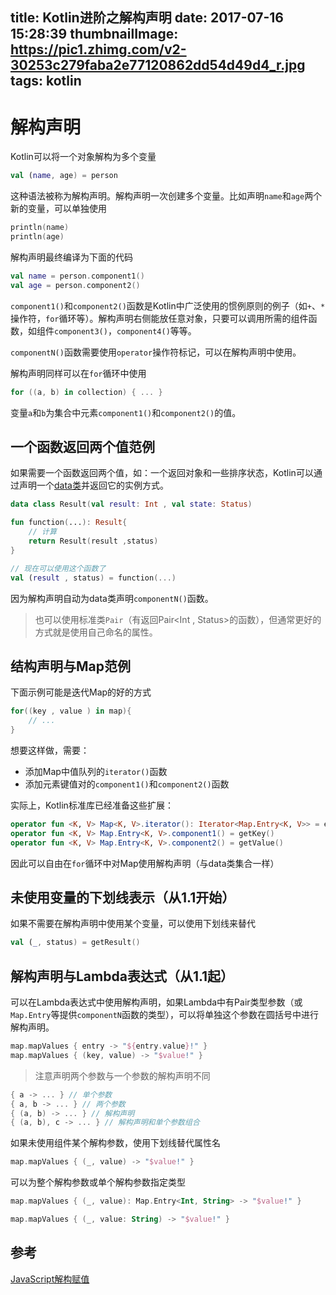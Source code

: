 title: Kotlin进阶之解构声明
date: 2017-07-16 15:28:39
thumbnailImage: https://pic1.zhimg.com/v2-30253c279faba2e77120862dd54d49d4_r.jpg
tags: kotlin
---

# 解构声明
Kotlin可以将一个对象解构为多个变量
```kotlin
val (name, age) = person 
```
这种语法被称为解构声明。解构声明一次创建多个变量。比如声明`name`和`age`两个新的变量，可以单独使用
```kotlin
println(name)
println(age)
```
解构声明最终编译为下面的代码
```kotlin
val name = person.component1()
val age = person.component2()
```
`component1()`和`component2()`函数是Kotlin中广泛使用的惯例原则的例子（如`+`、`*` 操作符，`for`循环等）。解构声明右侧能放任意对象，只要可以调用所需的组件函数，如组件`component3()`，`component4()`等等。

`componentN()`函数需要使用`operator`操作符标记，可以在解构声明中使用。

解构声明同样可以在`for`循环中使用
```kotlin
for ((a, b) in collection) { ... }
```
变量`a`和`b`为集合中元素`component1()`和`component2()`的值。

## 一个函数返回两个值范例
如果需要一个函数返回两个值，如：一个返回对象和一些排序状态，Kotlin可以通过声明一个[data类](https://kotlinlang.org/docs/reference/data-classes.html)并返回它的实例方式。
```kotlin
data class Result(val result: Int , val state: Status)

fun function(...): Result{
    // 计算
    return Result(result ,status)
}

// 现在可以使用这个函数了
val (result , status) = function(...)
```
因为解构声明自动为data类声明`componentN()`函数。

> 也可以使用标准类`Pair`（有返回Pair<Int , Status>的函数），但通常更好的方式就是使用自己命名的属性。

## 结构声明与Map范例
下面示例可能是迭代Map的好的方式
```kotlin
for((key , value ) in map){
    // ...
}
```
想要这样做，需要：
- 添加Map中值队列的`iterator()`函数
- 添加元素键值对的`component1()`和`component2()`函数

实际上，Kotlin标准库已经准备这些扩展：
```kotlin
operator fun <K, V> Map<K, V>.iterator(): Iterator<Map.Entry<K, V>> = entrySet().iterator()
operator fun <K, V> Map.Entry<K, V>.component1() = getKey()
operator fun <K, V> Map.Entry<K, V>.component2() = getValue()
```
因此可以自由在`for`循环中对Map使用解构声明（与data类集合一样）

## 未使用变量的下划线表示（从1.1开始）
如果不需要在解构声明中使用某个变量，可以使用下划线来替代
```kotlin
val (_, status) = getResult()
```

## 解构声明与Lambda表达式（从1.1起）
可以在Lambda表达式中使用解构声明，如果Lambda中有Pair类型参数（或`Map.Entry`等提供`componentN`函数的类型），可以将单独这个参数在圆括号中进行解构声明。
```kotlin
map.mapValues { entry -> "${entry.value}!" }
map.mapValues { (key, value) -> "$value!" }
```
> 注意声明两个参数与一个参数的解构声明不同

```kotlin
{ a -> ... } // 单个参数
{ a, b -> ... } // 两个参数
{ (a, b) -> ... } // 解构声明
{ (a, b), c -> ... } // 解构声明和单个参数组合
```
如果未使用组件某个解构参数，使用下划线替代属性名
```kotlin
map.mapValues { (_, value) -> "$value!" }
```
可以为整个解构参数或单个解构参数指定类型
```kotlin
map.mapValues { (_, value): Map.Entry<Int, String> -> "$value!" }

map.mapValues { (_, value: String) -> "$value!" }
```

## 参考

[JavaScript解构赋值](https://developer.mozilla.org/zh-CN/docs/Web/JavaScript/Reference/Operators/Destructuring_assignment)